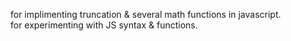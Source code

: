 for implimenting truncation & several math functions in javascript.<br>
for experimenting with JS syntax & functions.
